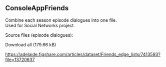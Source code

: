 <h2>ConsoleAppFriends</h2>

Combine each season episode dialogues into one file.<br />
Used for Social Networks project.<br />

Source files (episode dialogues):

Download all  (179.66 kB)

https://adelaide.figshare.com/articles/dataset/Friends_edge_lists/7413593?file=13720637
